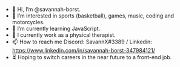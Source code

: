 - 👋 Hi, I’m @savannah-borst.
- 👀 I’m interested in sports (basketball), games, music, coding and motorcycles.
- 🌱 I’m currently learning JavaScript.
- 🏀 I currently work as a physical therapist.
- 📫 How to reach me Discord: SavannX#3389 / Linkedin: https://www.linkedin.com/in/savannah-borst-347984121/
- :hourglass_flowing_sand: Hoping to switch careers in the near future to a front-end job.
<!---
savannah-borst/savannah-borst is a ✨ special ✨ repository because its `README.md` (this file) appears on your GitHub profile.
You can click the Preview link to take a look at your changes.
--->
